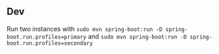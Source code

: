 ## Dev

Run two instances with `sudo mvn spring-boot:run -D spring-boot.run.profiles=primary` and `sudo mvn spring-boot:run -D spring-boot.run.profiles=secondary`
